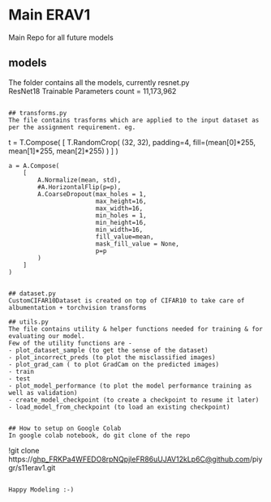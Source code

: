 # Main ERAV1
Main Repo for all future models

## models
The folder contains all the models, currently resnet.py  
ResNet18 Trainable Parameters count = 11,173,962
```

## transforms.py
The file contains trasforms which are applied to the input dataset as per the assignment requirement. eg.
```
t = T.Compose(
        [
            T.RandomCrop( (32, 32), padding=4, fill=(mean[0]*255, mean[1]*255, mean[2]*255) )
        ]
    )

    a = A.Compose(
        [
            A.Normalize(mean, std),
            #A.HorizontalFlip(p=p),
            A.CoarseDropout(max_holes = 1,
                            max_height=16,
                            max_width=16,
                            min_holes = 1,
                            min_height=16,
                            min_width=16,
                            fill_value=mean,
                            mask_fill_value = None,
                            p=p
            )
        ]
    )
```

## dataset.py
CustomCIFAR10Dataset is created on top of CIFAR10 to take care of albumentation + torchvision transforms

## utils.py
The file contains utility & helper functions needed for training & for evaluating our model.
Few of the utility functions are - 
- plot_dataset_sample (to get the sense of the dataset)
- plot_incorrect_preds (to plot the misclassified images)
- plot_grad_cam ( to plot GradCam on the predicted images)
- train
- test
- plot_model_performance (to plot the model performance training as well as validation)
- create_model_checkpoint (to create a checkpoint to resume it later)
- load_model_from_checkpoint (to load an existing checkpoint)


## How to setup on Google Colab
In google colab notebook, do git clone of the repo

```
!git clone https://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@github.com/piygr/s11erav1.git
```

Happy Modeling :-) 
 
